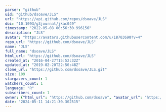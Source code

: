 ```yaml
---
parser: "github"
uid: "github/dsoave/JLS"
url: "https://api.github.com/repos/dsoave/JLS"
doi: "10.1093/g3journal/jkac049"
timestamp: "2022-05-08 00:56:30.996156"
description: "JLS"
avatar: "https://avatars.githubusercontent.com/u/18703690?v=4"
repo_url: "https://github.com/dsoave/JLS"
name: "JLS"
full_name: "dsoave/JLS"
html_url: "https://github.com/dsoave/JLS"
created_at: "2016-04-27T15:52:32Z"
updated_at: "2019-02-20T22:50:48Z"
clone_url: "https://github.com/dsoave/JLS.git"
size: 109
stargazers_count: 1
watchers_count: 1
language: "R"
subscribers_count: 1
owner: {"html_url": "https://github.com/dsoave", "avatar_url": "https://avatars.githubusercontent.com/u/18703690?v=4", "login": "dsoave", "type": "User"}
date: "2024-05-11 14:21:30.302515"
---
```

